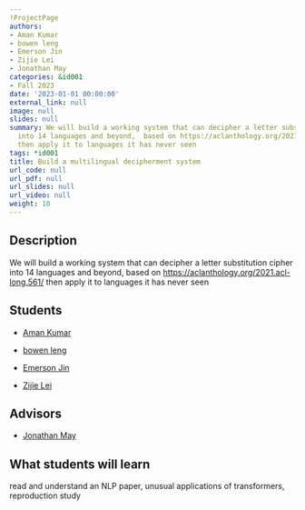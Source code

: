 ```yaml
---
!ProjectPage
authors:
- Aman Kumar
- bowen leng
- Emerson Jin
- Zijie Lei
- Jonathan May
categories: &id001
- Fall 2023
date: '2023-01-01 00:00:00'
external_link: null
image: null
slides: null
summary: We will build a working system that can decipher a letter substitution cipher
  into 14 languages and beyond,  based on https://aclanthology.org/2021.acl-long.561/
  then apply it to languages it has never seen
tags: *id001
title: Build a multilingual decipherment system
url_code: null
url_pdf: null
url_slides: null
url_video: null
weight: 10
---
```

## Description

We will build a working system that can decipher a letter substitution cipher into 14 languages and beyond,  based on https://aclanthology.org/2021.acl-long.561/ then apply it to languages it has never seen





## Students

* [Aman Kumar](../../../author/aman-kumar)

* [bowen leng](../../../author/bowen-leng)

* [Emerson Jin](../../../author/emerson-jin)

* [Zijie Lei](../../../author/zijie-lei)

## Advisors

* [Jonathan May](../../../author/jonathan-may)

## What students will learn

read and understand an NLP paper, unusual applications of transformers, reproduction study